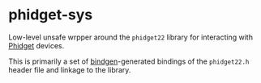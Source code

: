 # phidget-sys

Low-level unsafe wrpper around the `phidget22` library for interacting with [Phidget](https://www.phidgets.com/) devices.

This is primarily a set of [bindgen](https://crates.io/crates/bindgen)-generated bindings of the `phidget22.h` header file and linkage to the library.
